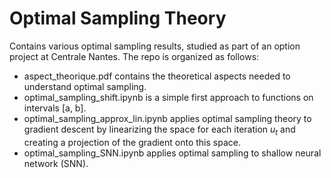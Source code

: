 # Optimal Sampling Theory

Contains various optimal sampling results, studied as part of an option project at Centrale Nantes. The repo is organized as follows: 

- aspect_theorique.pdf contains the theoretical aspects needed to understand optimal sampling.
- optimal_sampling_shift.ipynb is a simple first approach to functions on intervals [a, b].
- optimal_sampling_approx_lin.ipynb applies optimal sampling theory to gradient descent by linearizing the space for each iteration $u_t$ and creating a projection of the gradient onto this space.
- optimal_sampling_SNN.ipynb applies optimal sampling to shallow neural network (SNN). 
